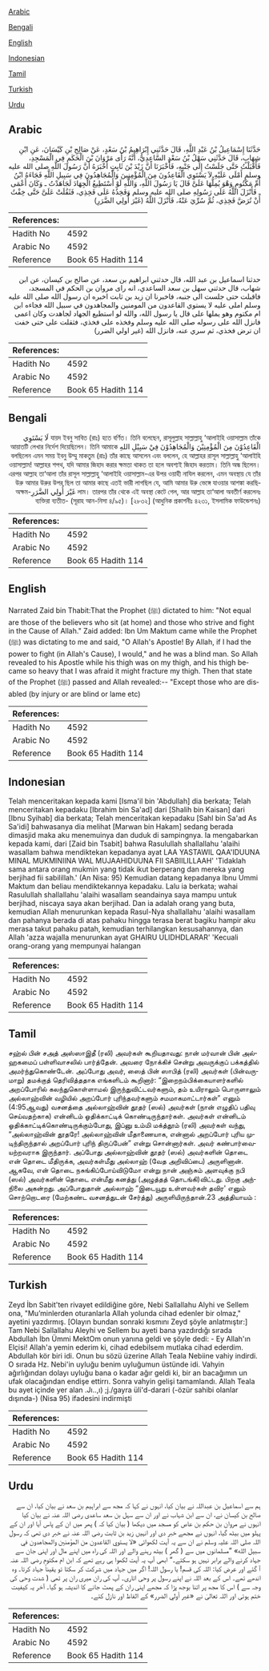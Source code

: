 [Arabic](#arabic)

[Bengali](#bengali)

[English](#english)

[Indonesian](#indonesian)

[Tamil](#tamil)

[Turkish](#turkish)

[Urdu](#urdu)

## Arabic


<div dir="rtl" lang="ar" style={{fontSize:'larger',backgroundColor:'#f8f9fa',padding:20}}>
حَدَّثَنَا إِسْمَاعِيلُ بْنُ عَبْدِ اللَّهِ، قَالَ حَدَّثَنِي إِبْرَاهِيمُ بْنُ سَعْدٍ، عَنْ صَالِحِ بْنِ كَيْسَانَ، عَنِ ابْنِ شِهَابٍ، قَالَ حَدَّثَنِي سَهْلُ بْنُ سَعْدٍ السَّاعِدِيُّ، أَنَّهُ رَأَى مَرْوَانَ بْنَ الْحَكَمِ فِي الْمَسْجِدِ، فَأَقْبَلْتُ حَتَّى جَلَسْتُ إِلَى جَنْبِهِ، فَأَخْبَرَنَا أَنَّ زَيْدَ بْنَ ثَابِتٍ أَخْبَرَهُ أَنَّ رَسُولَ اللَّهِ صلى الله عليه وسلم أَمْلَى عَلَيْهِ لاَ يَسْتَوِي الْقَاعِدُونَ مِنَ الْمُؤْمِنِينَ وَالْمُجَاهِدُونَ فِي سَبِيلِ اللَّهِ فَجَاءَهُ ابْنُ أُمِّ مَكْتُومٍ وَهْوَ يُمِلُّهَا عَلَىَّ قَالَ يَا رَسُولَ اللَّهِ، وَاللَّهِ لَوْ أَسْتَطِيعُ الْجِهَادَ لَجَاهَدْتُ ـ وَكَانَ أَعْمَى ـ فَأَنْزَلَ اللَّهُ عَلَى رَسُولِهِ صلى الله عليه وسلم وَفَخِذُهُ عَلَى فَخِذِي، فَثَقُلَتْ عَلَىَّ حَتَّى خِفْتُ أَنْ تُرَضَّ فَخِذِي، ثُمَّ سُرِّيَ عَنْهُ، فَأَنْزَلَ اللَّهُ ‏(‏غَيْرَ أُولِي الضَّرَرِ‏)‏
</div>
<div style={{backgroundColor:'#f8f9fa',padding:20, marginBottom: 10}}><table> <thead> <tr> <th>References:</th> <th></th> </tr> </thead> <tbody><tr><td>Hadith No</td><td>4592</td></tr><tr><td>Arabic No</td><td>4592</td></tr><tr><td>Reference</td><td>Book 65 Hadith 114</td></tr></tbody></table></div>


<div dir="rtl" lang="ar" style={{fontSize:'larger',backgroundColor:'#f8f9fa',padding:20}}>
حدثنا اسماعيل بن عبد الله، قال حدثني ابراهيم بن سعد، عن صالح بن كيسان، عن ابن شهاب، قال حدثني سهل بن سعد الساعدي، انه راى مروان بن الحكم في المسجد، فاقبلت حتى جلست الى جنبه، فاخبرنا ان زيد بن ثابت اخبره ان رسول الله صلى الله عليه وسلم املى عليه لا يستوي القاعدون من المومنين والمجاهدون في سبيل الله فجاءه ابن ام مكتوم وهو يملها على قال يا رسول الله، والله لو استطيع الجهاد لجاهدت وكان اعمى فانزل الله على رسوله صلى الله عليه وسلم وفخذه على فخذي، فثقلت على حتى خفت ان ترض فخذي، ثم سري عنه، فانزل الله (غير اولي الضرر)
</div>
<div style={{backgroundColor:'#f8f9fa',padding:20, marginBottom: 10}}><table> <thead> <tr> <th>References:</th> <th></th> </tr> </thead> <tbody><tr><td>Hadith No</td><td>4592</td></tr><tr><td>Arabic No</td><td>4592</td></tr><tr><td>Reference</td><td>Book 65 Hadith 114</td></tr></tbody></table></div>

## Bengali


<div dir="rtl" lang="bn" style={{fontSize:'larger',backgroundColor:'#f8f9fa',padding:20}}>
যায়দ ইবনু সাবিত (রাঃ) হতে বর্ণিত। তিনি বলেছেন, রাসূলুল্লাহ সাল্লাল্লাহু ‘আলাইহি ওয়াসাল্লাম তাঁকে لَا يَسْتَوِي الْقَاعِدُوْنَ مِنَ الْمُؤْمِنِيْنَ وَالْمُجَاهِدُوْنَ فِيْ سَبِيْلِ اللهِ আয়াতটি লেখার নির্দেশ দিয়েছিলেন। তিনি আমাকে বলছিলেন এমন সময় ইবনু উম্মু মাকতুম (রাঃ) তাঁর কাছে আসলেন এবং বললেন, হে আল্লাহর রাসূল সাল্লাল্লাহু ‘আলাইহি ওয়াসাল্লাম! আল্লাহর শপথ, যদি আমার জিহাদ করার ক্ষমতা থাকত তা হলে অবশ্যই জিহাদ করতাম। তিনি অন্ধ ছিলেন। এরপর আল্লাহ তা‘আলা তাঁর রাসূল সাল্লাল্লাহু ‘আলাইহি ওয়াসাল্লাম-এর উপর ওয়াহী নাযিল করলেন, এমন অবস্থায় যে তাঁর উরু আমার উরুর উপর ছিল তা আমার কাছে এতই ভারী লাগছিল যে, আমি আমার উরু ভেঙ্গে যাওয়ার আশঙ্কা করছিলাম। তারপর তাঁর থেকে এই অবস্থা কেটে গেল, আর আল্লাহ তা‘আলা অবতীর্ণ করলেনঃ غَيْرَ أُولِي الضَّرَرِ-অক্ষম ব্যক্তিরা ব্যতীত- (সূরাহ আন-নিসা ৪/৯৫)। [২৮৩২] (আধুনিক প্রকাশনীঃ ৪২৩১, ইসলামিক ফাউন্ডেশনঃ)
</div>
<div style={{backgroundColor:'#f8f9fa',padding:20, marginBottom: 10}}><table> <thead> <tr> <th>References:</th> <th></th> </tr> </thead> <tbody><tr><td>Hadith No</td><td>4592</td></tr><tr><td>Arabic No</td><td>4592</td></tr><tr><td>Reference</td><td>Book 65 Hadith 114</td></tr></tbody></table></div>

## English


<div dir="ltr" lang="en" style={{fontSize:'larger',backgroundColor:'#f8f9fa',padding:20}}>
Narrated Zaid bin Thabit:That the Prophet (ﷺ) dictated to him: "Not equal are those of the believers who sit (at home) and those who strive and fight in the Cause of Allah." Zaid added: Ibn Um Maktum came while the Prophet (ﷺ) was dictating to me and said, "O Allah's Apostle! By Allah, if I had the power to fight (in Allah's Cause), I would," and he was a blind man. So Allah revealed to his Apostle while his thigh was on my thigh, and his thigh became so heavy that I was afraid it might fracture my thigh. Then that state of the Prophet (ﷺ) passed and Allah revealed:-- "Except those who are disabled (by injury or are blind or lame etc)
</div>
<div style={{backgroundColor:'#f8f9fa',padding:20, marginBottom: 10}}><table> <thead> <tr> <th>References:</th> <th></th> </tr> </thead> <tbody><tr><td>Hadith No</td><td>4592</td></tr><tr><td>Arabic No</td><td>4592</td></tr><tr><td>Reference</td><td>Book 65 Hadith 114</td></tr></tbody></table></div>

## Indonesian


<div dir="ltr" lang="id" style={{fontSize:'larger',backgroundColor:'#f8f9fa',padding:20}}>
Telah menceritakan kepada kami [Isma'il bin 'Abdullah] dia berkata; Telah menceritakan kepadaku [Ibrahim bin Sa'ad] dari [Shalih bin Kaisan] dari [Ibnu Syihab] dia berkata; Telah menceritakan kepadaku [Sahl bin Sa'ad As Sa'idi] bahwasanya dia melihat [Marwan bin Hakam] sedang berada dimasjid maka aku menemuinya dan duduk di sampingnya. Ia mengabarkan kepada kami, dari [Zaid bin Tsabit] bahwa Rasulullah shallallahu 'alaihi wasallam bahwa mendiktekan kepadanya ayat LAA YASTAWIL QAA'IDUUNA MINAL MUKMINIINA WAL MUJAAHIDUUNA FII SABIILILLAAH' 'Tidaklah sama antara orang mukmin yang tidak ikut berperang dan mereka yang berjihad fii sabilillah.' (An Nisa: 95) Kemudian datang kepadanya Ibnu Ummi Maktum dan beliau mendiktekannya kepadaku. Lalu ia berkata; wahai Rasulullah shallallahu 'alaihi wasallam seandainya saya mampu untuk berjihad, niscaya saya akan berjihad. Dan ia adalah orang yang buta, kemudian Allah menurunkan kepada Rasul-Nya shallallahu 'alaihi wasallam dan pahanya berada di atas pahaku hingga terasa berat bagiku hampir aku merasa takut pahaku patah, kemudian terhilangkan kesusahannya, dan Allah 'azza wajalla menurunkan ayat GHAIRU ULIDHDLARAR' 'Kecuali orang-orang yang mempunyai halangan
</div>
<div style={{backgroundColor:'#f8f9fa',padding:20, marginBottom: 10}}><table> <thead> <tr> <th>References:</th> <th></th> </tr> </thead> <tbody><tr><td>Hadith No</td><td>4592</td></tr><tr><td>Arabic No</td><td>4592</td></tr><tr><td>Reference</td><td>Book 65 Hadith 114</td></tr></tbody></table></div>

## Tamil


<div dir="ltr" lang="ta" style={{fontSize:'larger',backgroundColor:'#f8f9fa',padding:20}}>
சஹ்ல் பின் சஅத் அஸ்ஸாஇதீ (ரலி) அவர்கள் கூறியதாவது: நான் மர்வான் பின் அல்ஹகமைப் பள்ளிவாசலில் பார்த்தேன். அவரை நோக்கிச் சென்று அவருக்குப் பக்கத்தில் அமர்ந்துகொண்டேன். அப்போது அவர், ஸைத் பின் ஸாபித் (ரலி) அவர்கள் (பின்வருமாறு) தமக்குத் தெரிவித்ததாக எங்களிடம் கூறினார்: “இறைநம்பிக்கையாளர்களில் அறப்போரில் கலந்துகொள்ளாமல் இருந்துவிட்டவர்களும், தம் உயிராலும் பொருளாலும் அல்லாஹ்வின் வழியில் அறப்போர் புரிந்தவர்களும் சமமாகமாட்டார்கள்” எனும் (4:95ஆவது) வசனத்தை அல்லாஹ்வின் தூதர் (ஸல்) அவர்கள் (நான் எழுதிப் பதிவு செய்வதற்காக) என்னிடம் ஓதிக்காட்டிக் கொண்டிருந்தார்கள். அவர்கள் என்னிடம் ஓதிக்காட்டிக்கொண்டிருக்கும்போது, இப்னு உம்மி மக்த்தூம் (ரலி) அவர்கள் வந்து, “அல்லாஹ்வின் தூதரே! அல்லாஹ்வின் மீதாணையாக, என்னால் அறப்போர் புரிய முடிந்திருந்தால் அறப்போர் புரிந் திருப்பேன்” என்று சொன்னார்கள். அவர் கண்பார்வையற்றவராக இருந்தார். அப்போது அல்லாஹ்வின் தூதர் (ஸல்) அவர்களின் தொடை என் தொடை மீதிருக்க, அவர்கள்மீது அல்லாஹ் (வேத அறிவிப்பை) அருளினான். ஆகவே, என் தொடை நசுங்கிப்போய்விடுமோ என்று நான் அஞ்சும் அளவுக்கு நபி (ஸல்) அவர்களின் தொடை என்மீது கனத்து (அழுத்தத் தொடங்கி)விட்டது. பிறகு அந்நிலை அகன்றது. அப்போதுதான் அல்லாஹ் “இடையூறு உள்ளவர்கள் தவிர' எனும் சொற்றொடரை (மேற்கண்ட வசனத்துடன் சேர்த்து) அருளியிருந்தான்.23 அத்தியாயம் :
</div>
<div style={{backgroundColor:'#f8f9fa',padding:20, marginBottom: 10}}><table> <thead> <tr> <th>References:</th> <th></th> </tr> </thead> <tbody><tr><td>Hadith No</td><td>4592</td></tr><tr><td>Arabic No</td><td>4592</td></tr><tr><td>Reference</td><td>Book 65 Hadith 114</td></tr></tbody></table></div>

## Turkish


<div dir="ltr" lang="tr" style={{fontSize:'larger',backgroundColor:'#f8f9fa',padding:20}}>
Zeyd İbn Sabit'ten rivayet edildiğine göre, Nebi Sallallahu Alyhi ve Sellem ona, "Mu’minlerden oturanlarla Allah yolunda cihad edenler bir olmaz," ayetini yazdırmış. [Olayın bundan sonraki kısmını Zeyd şöyle anlatmıştır:] Tam Nebi Sallallahu Aleyhi ve Sellem bu ayeti bana yazdırdığı sırada Abdullah İbn Ümmi MektOm onun yanına geldi ve şöyle dedi: - Ey Allah'ın Elçisi! Allah'a yemin ederim ki, cihad edebilsem mutlaka cihad ederdim. Abdullah kör biri idi. Onun bu sözü üzerine Allah Teala Nebiine vahiy indirdi. O sırada Hz. Nebi'in uyluğu benim uyluğumun üstünde idi. Vahyin ağırlığından dolayı uyluğu bana o kadar ağır geldi ki, bir an bacağımın un ufak olacağından endişe ettirrı. Sonra vahyin gelişi tamamlandı. Allah Teala bu ayet içinde yer alan .Jı..,ı) ;j./gayra üli'd-darari (-özür sahibi olanlar dışında-) (Nisa 95) ifadesini indirmişti
</div>
<div style={{backgroundColor:'#f8f9fa',padding:20, marginBottom: 10}}><table> <thead> <tr> <th>References:</th> <th></th> </tr> </thead> <tbody><tr><td>Hadith No</td><td>4592</td></tr><tr><td>Arabic No</td><td>4592</td></tr><tr><td>Reference</td><td>Book 65 Hadith 114</td></tr></tbody></table></div>

## Urdu


<div dir="rtl" lang="ur" style={{fontSize:'larger',backgroundColor:'#f8f9fa',padding:20}}>
ہم سے اسماعیل بن عبداللہ نے بیان کیا، انہوں نے کہا کہ مجھ سے ابراہیم بن سعد نے بیان کیا، ان سے صالح بن کیسان نے، ان سے ابن شہاب نے اور ان سے سہل بن سعد ساعدی رضی اللہ عنہ نے بیان کیا انہوں نے مروان بن حکم بن عاص کو مسجد میں دیکھا ( بیان کیا کہ ) پھر میں ان کے پاس آیا اور ان کے پہلو میں بیٹھ گیا، انہوں نے مجھے خبر دی اور انہیں زید بن ثابت رضی اللہ عنہ نے خبر دی تھی کہ رسول اللہ صلی اللہ علیہ وسلم نے ان سے یہ آیت لکھوائی «لا يستوي القاعدون من المؤمنين والمجاهدون في سبيل الله» ”مسلمانوں میں سے ( گھر ) بیٹھ رہنے والے اور اللہ کی راہ میں اپنے مال اور اپنی جان سے جہاد کرنے والے برابر نہیں ہو سکتے۔“ ابھی آپ یہ آیت لکھوا ہی رہے تھے کہ ابن ام مکتوم رضی اللہ عنہ آ گئے اور عرض کیا: اللہ کی قسم! یا رسول اللہ! اگر میں جہاد میں شرکت کر سکتا تو یقیناً جہاد کرتا۔ وہ اندھے تھے۔ اس کے بعد اللہ نے اپنے رسول پر وحی اتاری۔ آپ کی ران میری ران پر تھی ( شدت وحی کی وجہ سے ) اس کا مجھ پر اتنا بوجھ پڑا کہ مجھے اپنی ران کے پھٹ جانے کا اندیشہ ہو گیا۔ آخر یہ کیفیت ختم ہوئی اور اللہ تعالیٰ نے «غير أولي الضرر‏» کے الفاظ اور نازل کئے۔
</div>
<div style={{backgroundColor:'#f8f9fa',padding:20, marginBottom: 10}}><table> <thead> <tr> <th>References:</th> <th></th> </tr> </thead> <tbody><tr><td>Hadith No</td><td>4592</td></tr><tr><td>Arabic No</td><td>4592</td></tr><tr><td>Reference</td><td>Book 65 Hadith 114</td></tr></tbody></table></div>